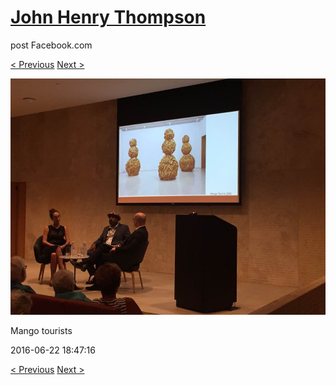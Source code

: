 # [John Henry Thompson](../README.md)
post Facebook.com

[< Previous](2016-06-22-2.md) [Next >](2016-06-16-1.md)

[![](../media/2016-06-22/Mobile-Uploads-Mango-tourists.jpg)](../README.md)

Mango tourists

2016-06-22 18:47:16

[< Previous](2016-06-22-2.md) [Next >](2016-06-16-1.md)